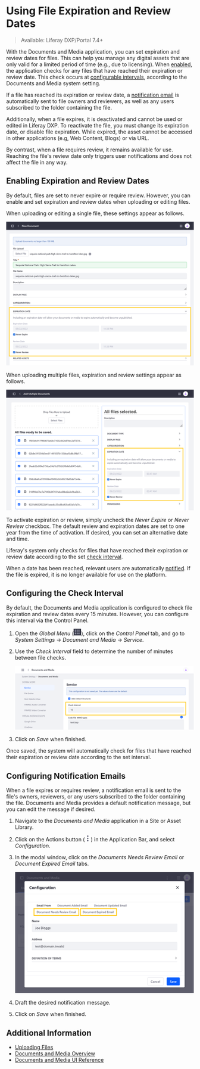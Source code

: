 # Using File Expiration and Review Dates

> Available: Liferay DXP/Portal 7.4+

With the Documents and Media application, you can set expiration and review dates for files. This can help you manage any digital assets that are only valid for a limited period of time (e.g., due to licensing). When [enabled](#enabling-expiration-and-review-dates), the application checks for any files that have reached their expiration or review date. This check occurs at [configurable intervals](#configuring-the-check-interval), according to the Documents and Media system setting.

If a file has reached its expiration or review date, a [notification email](#configuring-notification-emails) is automatically sent to file owners and reviewers, as well as any users subscribed to the folder containing the file.

Additionally, when a file expires, it is deactivated and cannot be used or edited in Liferay DXP. To reactivate the file, you must change its expiration date, or disable file expiration. While expired, the asset cannot be accessed in other applications (e.g, Web Content, Blogs) or via URL.

By contrast, when a file requires review, it remains available for use. Reaching the file's review date only triggers user notifications and does not affect the file in any way.

## Enabling Expiration and Review Dates

By default, files are set to never expire or require review. However, you can enable and set expiration and review dates when uploading or editing files.

When uploading or editing a single file, these settings appear as follows.

![Enable or disable expiration and review for an individual file.](./using-file-expiration-and-review-dates/images/01.png)

When uploading multiple files, expiration and review settings appear as follows.

![Enable or disable expiration and review for multiple files.](./using-file-expiration-and-review-dates/images/02.png)

To activate expiration or review, simply uncheck the *Never Expire* or *Never Review* checkbox. The default review and expiration dates are set to one year from the time of activation. If desired, you can set an alternative date and time.

Liferay's system only checks for files that have reached their expiration or review date according to the set [check interval](#configuring-the-check-interval).

When a date has been reached, relevant users are automatically [notified](#configuring-notification-emails). If the file is expired, it is no longer available for use on the platform.

## Configuring the Check Interval

By default, the Documents and Media application is configured to check file expiration and review dates every 15 minutes. However, you can configure this interval via the Control Panel.

1. Open the *Global Menu* (![Global Menu](../../../images/icon-applications-menu.png)), click on the *Control Panel* tab, and go to *System Settings* &rarr; *Document and Media* &rarr; *Service*.

1. Use the *Check Interval* field to determine the number of minutes between file checks.

   ![Enter the number of minutes between checks.](./using-file-expiration-and-review-dates/images/03.png)

1. Click on *Save* when finished.

Once saved, the system will automatically check for files that have reached their expiration or review date according to the set interval.

## Configuring Notification Emails

When a file expires or requires review, a notification email is sent to the file's owners, reviewers, or any users subscribed to the folder containing the file. Documents and Media provides a default notification message, but you can edit the message if desired.

1. Navigate to the *Documents and Media* application in a Site or Asset Library.

1. Click on the Actions button (![Actions Button](../../../images/icon-actions.png)) in the Application Bar, and select *Configuration*.

1. In the modal window, click on the *Documents Needs Review Email* or *Document Expired Email* tabs.

   ![Edit the notification emails in the Configuration modal window.](./using-file-expiration-and-review-dates/images/04.png)

1. Draft the desired notification message.

1. Click on *Save* when finished.

## Additional Information

* [Uploading Files](./uploading-files.md)
* [Documents and Media Overview](../documents-and-media-overview.md)
* [Documents and Media UI Reference](../documents-and-media-ui-reference.md)
